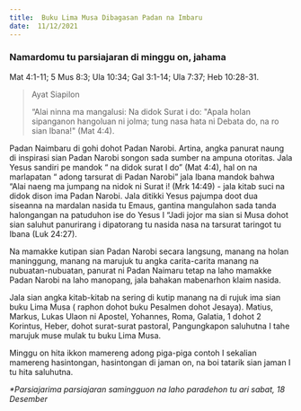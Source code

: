 ```yaml
---
title:  Buku Lima Musa Dibagasan Padan na Imbaru
date:  11/12/2021
---
```


### Namardomu tu parsiajaran di minggu on, jahama
Mat  4:1-11; 5 Mus 8:3; Ula 10:34; Gal 3:1-14; Ula 7:37; Heb 10:28-31.

> <p>Ayat Siapilon</p>
> “Alai ninna ma mangalusi: Na didok Surat i do: "Apala holan sipanganon hangoluan ni jolma; tung nasa hata ni Debata do, na ro sian Ibana!" (Mat 4:4).

Padan Naimbaru di gohi dohot Padan Narobi. Artina, angka panurat naung di inspirasi sian Padan Narobi songon sada sumber na ampuna otoritas. Jala Yesus sandiri pe mandok “ na didok surat I do” (Mat 4:4), hal on na marlapatan “ adong tarsurat di Padan Narobi” jala Ibana mandok bahwa “Alai naeng ma jumpang na nidok ni Surat i! (Mrk 14:49) - jala kitab suci na didok dison ima Padan Narobi. Jala ditikki Yesus pajumpa doot dua siseanna na mardalan nasida tu Emaus, gantina mangulahon sada tanda halongangan na patuduhon ise do Yesus I “Jadi jojor ma sian si Musa dohot sian saluhut panurirang i dipatorang tu nasida nasa na tarsurat taringot tu Ibana (Luk 24:27).

Na mamakke kutipan sian Padan Narobi secara langsung, manang na holan maninggung, manang na marujuk tu angka carita-carita manang na nubuatan-nubuatan, panurat ni Padan Naimaru tetap na laho mamakke Padan Narobi na laho manopang, jala bahakan mabenarhon klaim nasida.

Jala sian angka kitab-kitab na sering di kutip manang na di rujuk ima sian buku Lima Musa ( raphon dohot buku Pesalmen dohot Jesaya). Matius, Markus, Lukas Ulaon ni Apostel, Yohannes, Roma, Galatia, 1 dohot 2 Korintus, Heber, dohot surat-surat pastoral, Pangungkapon saluhutna I tahe marujuk muse mulak tu buku Lima Musa.

Minggu on hita ikkon mamereng adong piga-piga contoh I sekalian mamereng hasintongan, hasintongan di jaman on, na boi tatarik sian jaman I tu hita saluhutna.

_*Parsiajarima parsiajaran samingguon na laho paradehon tu ari sabat, 18 Desember_